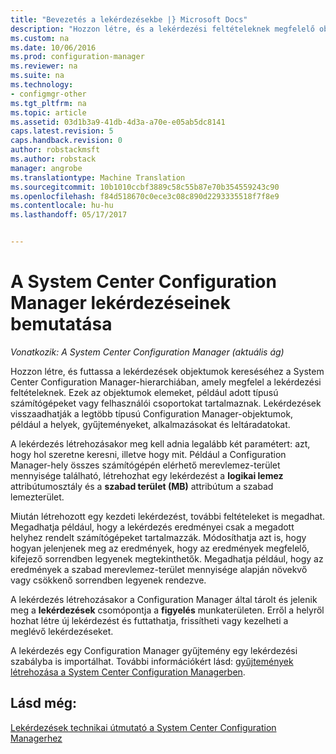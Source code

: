 ```yaml
---
title: "Bevezetés a lekérdezésekbe |} Microsoft Docs"
description: "Hozzon létre, és a lekérdezési feltételeknek megfelelő objektumok kereséséhez a System Center Configuration Manager-hierarchia lekérdezések futtatásához."
ms.custom: na
ms.date: 10/06/2016
ms.prod: configuration-manager
ms.reviewer: na
ms.suite: na
ms.technology:
- configmgr-other
ms.tgt_pltfrm: na
ms.topic: article
ms.assetid: 03d1b3a9-41db-4d3a-a70e-e05ab5dc8141
caps.latest.revision: 5
caps.handback.revision: 0
author: robstackmsft
ms.author: robstack
manager: angrobe
ms.translationtype: Machine Translation
ms.sourcegitcommit: 10b1010ccbf3889c58c55b87e70b354559243c90
ms.openlocfilehash: f84d518670c0ece3c08c890d2293335518f7f8e9
ms.contentlocale: hu-hu
ms.lasthandoff: 05/17/2017


---
```

# <a name="introduction-to-queries-in-system-center-configuration-manager"></a>A System Center Configuration Manager lekérdezéseinek bemutatása

*Vonatkozik: A System Center Configuration Manager (aktuális ág)*

Hozzon létre, és futtassa a lekérdezések objektumok kereséséhez a System Center Configuration Manager-hierarchiában, amely megfelel a lekérdezési feltételeknek. Ezek az objektumok elemeket, például adott típusú számítógépeket vagy felhasználói csoportokat tartalmaznak. Lekérdezések visszaadhatják a legtöbb típusú Configuration Manager-objektumok, például a helyek, gyűjteményeket, alkalmazásokat és leltáradatokat.  

 A lekérdezés létrehozásakor meg kell adnia legalább két paramétert: azt, hogy hol szeretne keresni, illetve hogy mit. Például a Configuration Manager-hely összes számítógépén elérhető merevlemez-terület mennyisége található, létrehozhat egy lekérdezést a **logikai lemez** attribútumosztály és a **szabad terület (MB)** attribútum a szabad lemezterület.  

 Miután létrehozott egy kezdeti lekérdezést, további feltételeket is megadhat. Megadhatja például, hogy a lekérdezés eredményei csak a megadott helyhez rendelt számítógépeket tartalmazzák. Módosíthatja azt is, hogy hogyan jelenjenek meg az eredmények, hogy az eredmények megfelelő, kifejező sorrendben legyenek megtekinthetők. Megadhatja például, hogy az eredmények a szabad merevlemez-terület mennyisége alapján növekvő vagy csökkenő sorrendben legyenek rendezve.  

 A lekérdezés létrehozásakor a Configuration Manager által tárolt és jelenik meg a **lekérdezések** csomópontja a **figyelés** munkaterületen. Erről a helyről hozhat létre új lekérdezést és futtathatja, frissítheti vagy kezelheti a meglévő lekérdezéseket.  

 A lekérdezés egy Configuration Manager gyűjtemény egy lekérdezési szabályba is importálhat. További információkért lásd: [gyűjtemények létrehozása a System Center Configuration Managerben](../../../core/clients/manage/collections/create-collections.md).  

## <a name="see-also"></a>Lásd még:  
 [Lekérdezések technikai útmutató a System Center Configuration Managerhez](../../../core/servers/manage/queries-technical-reference.md)

